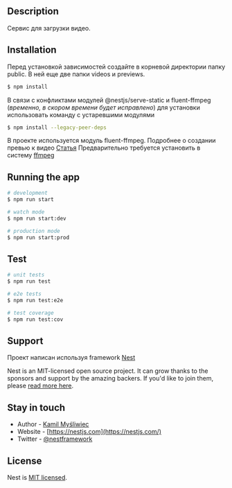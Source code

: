 ## Description

Сервис для загрузки видео.

## Installation

Перед установкой зависимостей создайте в корневой директории папку public. В ней еще две папки videos и previews.

```bash
$ npm install
```
В связи с конфликтами модулей @nestjs/serve-static и fluent-ffmpeg (_временно, в скором времени будет исправлено_) для установки использовать команду с устаревшими модулями

```bash
$ npm install --legacy-peer-deps
```

В проекте используется модуль fluent-ffmpeg. 
Подробнее о создании превью к видео [Статья](https://blog.logrocket.com/generating-video-previews-with-node-js-and-ffmpeg/)
Предварительно требуется установить в систему [ffmpeg](https://losst.pro/ustanovka-ffmpeg-v-ubuntu-20-04)


## Running the app

```bash
# development
$ npm run start

# watch mode
$ npm run start:dev

# production mode
$ npm run start:prod
```

## Test

```bash
# unit tests
$ npm run test

# e2e tests
$ npm run test:e2e

# test coverage
$ npm run test:cov
```

## Support

Проект написан используя framework [Nest](https://github.com/nestjs/nest)

Nest is an MIT-licensed open source project. It can grow thanks to the sponsors and support by the amazing backers. If you'd like to join them, please [read more here](https://docs.nestjs.com/support).

## Stay in touch

- Author - [Kamil Myśliwiec](https://kamilmysliwiec.com)
- Website - [https://nestjs.com](https://nestjs.com/)
- Twitter - [@nestframework](https://twitter.com/nestframework)

## License

Nest is [MIT licensed](LICENSE).
